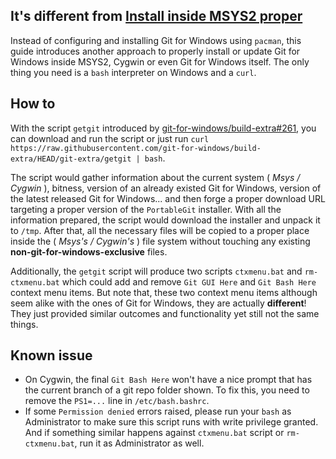 ## It's different from [Install inside MSYS2 proper](https://github.com/git-for-windows/git/wiki/Install-inside-MSYS2-proper)

Instead of configuring and installing Git for Windows using `pacman`, this guide introduces another approach to properly install or update Git for Windows inside MSYS2, Cygwin or even Git for Windows itself. The only thing you need is a `bash` interpreter on Windows and a `curl`.

## How to

With the script `getgit` introduced by [git-for-windows/build-extra#261](https://github.com/git-for-windows/build-extra/pull/261), you can download and run the script or just run `curl https://raw.githubusercontent.com/git-for-windows/build-extra/HEAD/git-extra/getgit | bash`.

The script would gather information about the current system ( *Msys / Cygwin* ), bitness, version of an already existed Git for Windows, version of the latest released Git for Windows... and then forge a proper download URL targeting a proper version of the `PortableGit` installer.
With all the information prepared, the script would download the installer and unpack it to `/tmp`. After that, all the necessary files will be copied to a proper place inside the ( *Msys's / Cygwin's* ) file system without touching any existing **non-git-for-windows-exclusive** files.

Additionally, the `getgit` script will produce two scripts `ctxmenu.bat` and `rm-ctxmenu.bat` which could add and remove `Git GUI Here` and `Git Bash Here` context menu items. But note that, these two context menu items although seem alike with the ones of Git for Windows, they are actually **different**! They just provided similar outcomes and functionality yet still not the same things.

## Known issue
* On Cygwin, the final `Git Bash Here` won't have a nice prompt that has the current branch of a git repo folder shown. To fix this, you need to remove the `PS1=...` line in `/etc/bash.bashrc`.
* If some `Permission denied` errors raised, please run your `bash` as Administrator to make sure this script runs with write privilege granted. And if something similar happens against `ctxmenu.bat` script or `rm-ctxmenu.bat`, run it as Administrator as well.
